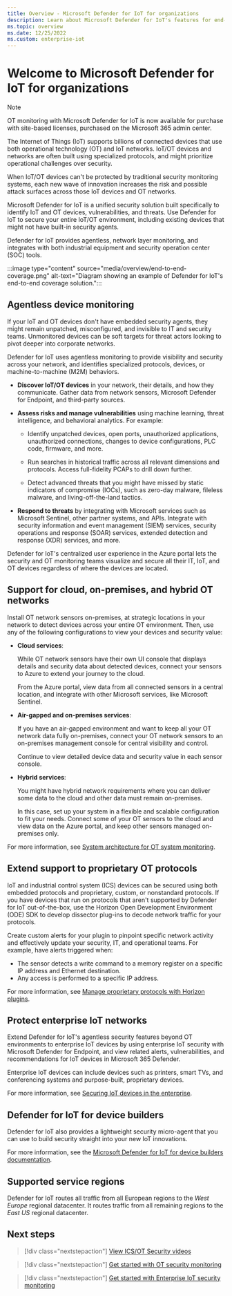 ```yaml
---
title: Overview - Microsoft Defender for IoT for organizations
description: Learn about Microsoft Defender for IoT's features for end-user organizations and comprehensive IoT security for OT and Enterprise IoT networks.
ms.topic: overview
ms.date: 12/25/2022
ms.custom: enterprise-iot
---
```


# Welcome to Microsoft Defender for IoT for organizations

> [!NOTE]
> OT monitoring with Microsoft Defender for IoT is now available for purchase with site-based licenses, purchased on the Microsoft 365 admin center.

The Internet of Things (IoT) supports billions of connected devices that use both operational technology (OT) and IoT networks. IoT/OT devices and networks are often built using specialized protocols, and might prioritize operational challenges over security.

When IoT/OT devices can't be protected by traditional security monitoring systems, each new wave of innovation increases the risk and possible attack surfaces across those IoT devices and OT networks.

Microsoft Defender for IoT is a unified security solution built specifically to identify IoT and OT devices, vulnerabilities, and threats. Use Defender for IoT to secure your entire IoT/OT environment, including existing devices that might not have built-in security agents.

Defender for IoT provides agentless, network layer monitoring, and integrates with both industrial equipment and security operation center (SOC) tools.

:::image type="content" source="media/overview/end-to-end-coverage.png" alt-text="Diagram showing an example of Defender for IoT's end-to-end coverage solution.":::

## Agentless device monitoring

If your IoT and OT devices don't have embedded security agents, they might remain unpatched, misconfigured, and invisible to IT and security teams. Unmonitored devices can be soft targets for threat actors looking to pivot deeper into corporate networks.

Defender for IoT uses agentless monitoring to provide visibility and security across your network, and identifies specialized protocols, devices, or machine-to-machine (M2M) behaviors.

- **Discover IoT/OT devices** in your network, their details, and how they communicate. Gather data from network sensors, Microsoft Defender for Endpoint, and third-party sources.

- **Assess risks and manage vulnerabilities** using machine learning, threat intelligence, and behavioral analytics. For example:

  - Identify unpatched devices, open ports, unauthorized applications, unauthorized connections, changes to device configurations, PLC code, firmware, and more.

  - Run searches in historical traffic across all relevant dimensions and protocols. Access full-fidelity PCAPs to drill down further.

  - Detect advanced threats that you might have missed by static indicators of compromise (IOCs), such as zero-day malware, fileless malware, and living-off-the-land tactics.

- **Respond to threats** by integrating with Microsoft services such as Microsoft Sentinel, other partner systems, and APIs. Integrate with security information and event management (SIEM) services, security operations and response (SOAR) services, extended detection and response (XDR) services, and more.

Defender for IoT's centralized user experience in the Azure portal lets the security and OT monitoring teams visualize and secure all their IT, IoT, and OT devices regardless of where the devices are located.

## Support for cloud, on-premises, and hybrid OT networks

Install OT network sensors on-premises, at strategic locations in your network to detect devices across your entire OT environment. Then, use any of the following configurations to view your devices and security value:

- **Cloud services**:

    While OT network sensors have their own UI console that displays details and security data about detected devices, connect your sensors to Azure to extend your journey to the cloud.

    From the Azure portal, view data from all connected sensors in a central location, and integrate with other Microsoft services, like Microsoft Sentinel.

- **Air-gapped and on-premises services**:

    If you have an air-gapped environment and want to keep all your OT network data fully on-premises, connect your OT network sensors to an on-premises management console for central visibility and control.

    Continue to view detailed device data and security value in each sensor console.

- **Hybrid services**:

    You might have hybrid network requirements where you can deliver some data to the cloud and other data must remain on-premises.

    In this case, set up your system in a flexible and scalable configuration to fit your needs. Connect some of your OT sensors to the cloud and view data on the Azure portal, and keep other sensors managed on-premises only.

For more information, see [System architecture for OT system monitoring](architecture.md).

## Extend support to proprietary OT protocols

IoT and industrial control system (ICS) devices can be secured using both embedded protocols and proprietary, custom, or nonstandard protocols. If you have devices that run on protocols that aren't supported by Defender for IoT out-of-the-box, use the Horizon Open Development Environment (ODE) SDK to develop dissector plug-ins to decode network traffic for your protocols.

Create custom alerts for your plugin to pinpoint specific network activity and effectively update your security, IT, and operational teams. For example, have alerts triggered when:

- The sensor detects a write command to a memory register on a specific IP address and Ethernet destination.
- Any access is performed to a specific IP address.

For more information, see [Manage proprietary protocols with Horizon plugins](resources-manage-proprietary-protocols.md).

## Protect enterprise IoT networks

Extend Defender for IoT's agentless security features beyond OT environments to enterprise IoT devices by using enterprise IoT security with Microsoft Defender for Endpoint, and view related alerts, vulnerabilities, and recommendations for IoT devices in Microsoft 365 Defender.

Enterprise IoT devices can include devices such as printers, smart TVs, and conferencing systems and purpose-built, proprietary devices.

For more information, see [Securing IoT devices in the enterprise](concept-enterprise.md).

## Defender for IoT for device builders

Defender for IoT also provides a lightweight security micro-agent that you can use to build security straight into your new IoT innovations.

For more information, see the [Microsoft Defender for IoT for device builders documentation](../device-builders/overview.md).

## Supported service regions

Defender for IoT routes all traffic from all European regions to the *West Europe* regional datacenter. It routes traffic from all remaining regions to the *East US* regional datacenter.

## Next steps

> [!div class="nextstepaction"]
> [View ICS/OT Security videos](https://www.youtube.com/playlist?list=PLmAptfqzxVEXz5txCCKYUdpQETAMpeOhu)

> [!div class="nextstepaction"]
> [Get started with OT security monitoring](getting-started.md)

> [!div class="nextstepaction"]
> [Get started with Enterprise IoT security monitoring](eiot-defender-for-endpoint.md)
